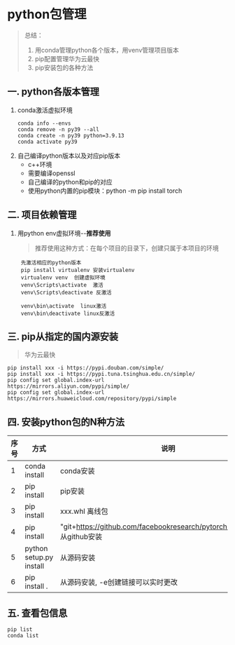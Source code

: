 # python包管理
> 总结：
> 1. 用conda管理python各个版本，用venv管理项目版本
> 2. pip配置管理华为云最快
> 3. pip安装包的各种方法

## 一. python各版本管理
1. conda激活虚拟环境
   ```
   conda info --envs
   conda remove -n py39 --all
   conda create -n py39 python=3.9.13
   conda activate py39
   ```
2. 自己编译python版本以及对应pip版本
    - c++环境
    - 需要编译openssl
    - 自己编译的python和pip的对应
    - 使用python内置的pip模块：python -m pip install torch

## 二. 项目依赖管理
1. 用python env虚拟环境--**推荐使用**
   > 推荐使用这种方式：在每个项目的目录下，创建只属于本项目的环境
   ```
    先激活相应的python版本
    pip install virtualenv 安装virtualenv
    virtualenv venv  创建虚拟环境
    venv\Scripts\activate  激活
    venv\Scripts\deactivate 反激活
    
    venv\bin\activate  linux激活
    venv\bin\deactivate linux反激活
   ```

## 三. pip从指定的国内源安装
   > 华为云最快
   ```
   pip install xxx -i https://pypi.douban.com/simple/
   pip install xxx -i https://pypi.tuna.tsinghua.edu.cn/simple/
   pip config set global.index-url https://mirrors.aliyun.com/pypi/simple/
   pip config set global.index-url https://mirrors.huaweicloud.com/repository/pypi/simple
   ```

## 四. 安装python包的N种方法
| 序号  | 方式  | 说明                                                                      |
|-----|-----|-------------------------------------------------------------------------|
| 1 | conda install | conda安装                                                                 |
| 2 | pip install | pip安装                                                                   |
| 3 | pip install | xxx.whl 离线包                                                             |
| 4 | pip install | "git+https://github.com/facebookresearch/pytorch3d.git@stable" 从github安装 |
| 5 | python setup.py install | 从源码安装                                                             |
| 6 | pip install .| 从源码安装, -e创建链接可以实时更改                                             |

## 五. 查看包信息
   ```
   pip list
   conda list
   ```